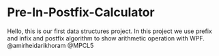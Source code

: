 # Pre-In-Postfix-Calculator
Hello, this is our first data structures project. In this project we use prefix and infix and postfix algorithm to show arithmetic operation with WPF.
@amirheidarikhoram
@MPCL5

